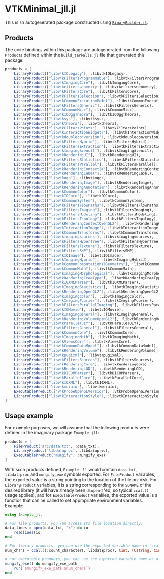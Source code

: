 # VTKMinimal_jll.jl

This is an autogenerated package constructed using [`BinaryBuilder.jl`](https://github.com/JuliaPackaging/BinaryBuilder.jl).

## Products

The code bindings within this package are autogenerated from the following `Products` defined within the `build_tarballs.jl` file that generated this package:

```julia
products = [
    LibraryProduct(["libvtkIOLegacy"], :libvtkIOLegacy),
    LibraryProduct(["libvtkFiltersProgrammable"], :libvtkFiltersProgrammable),
    LibraryProduct(["libvtkImagingCore"], :libvtkImagingCore),
    LibraryProduct(["libvtkFiltersGeometry"], :libvtkFiltersGeometry),
    LibraryProduct(["libvtkFiltersCore"], :libvtkFiltersCore),
    LibraryProduct(["libvtkFiltersSelection"], :libvtkFiltersSelection),
    LibraryProduct(["libvtkCommonExecutionModel"], :libvtkCommonExecutionModel),
    LibraryProduct(["libvtkFiltersGeneric"], :libvtkFiltersGeneric),
    LibraryProduct(["libvtkCommonMisc"], :libvtkCommonMisc),
    LibraryProduct(["libvtkIOOggTheora"], :libvtkIOOggTheora),
    LibraryProduct(["libvtksys"], :libvtksys),
    LibraryProduct(["libvtktheora"], :libvtktheora),
    LibraryProduct(["libvtkFiltersPoints"], :libvtkFiltersPoints),
    LibraryProduct(["libvtkInteractionWidgets"], :libvtkInteractionWidgets),
    LibraryProduct(["libvtkdoubleconversion"], :libvtkdoubleconversion),
    LibraryProduct(["libvtkFiltersHybrid"], :libvtkFiltersHybrid),
    LibraryProduct(["libvtkFiltersExtraction"], :libvtkFiltersExtraction),
    LibraryProduct(["libvtkImagingStencil"], :libvtkImagingStencil),
    LibraryProduct(["libvtkRenderingUI"], :libvtkRenderingUI),
    LibraryProduct(["libvtkFiltersStatistics"], :libvtkFiltersStatistics),
    LibraryProduct(["libvtkFiltersParallel"], :libvtkFiltersParallel),
    LibraryProduct(["libvtkRenderingContext2D"], :libvtkRenderingContext2D),
    LibraryProduct(["libvtkRenderingLabel"], :libvtkRenderingLabel),
    LibraryProduct(["libvtkogg"], :libvtkogg),
    LibraryProduct(["libvtkRenderingImage"], :libvtkRenderingImage),
    LibraryProduct(["libvtkRenderingAnnotation"], :libvtkRenderingAnnotation),
    LibraryProduct(["libvtkCommonColor"], :libvtkCommonColor),
    LibraryProduct(["libvtkIOCore"], :libvtkIOCore),
    LibraryProduct(["libvtkCommonSystem"], :libvtkCommonSystem),
    LibraryProduct(["libvtkFiltersFlowPaths"], :libvtkFiltersFlowPaths),
    LibraryProduct(["libvtkFiltersImaging"], :libvtkFiltersImaging),
    LibraryProduct(["libvtkFiltersModeling"], :libvtkFiltersModeling),
    LibraryProduct(["libvtkFiltersTopology"], :libvtkFiltersTopology),
    LibraryProduct(["libvtkRenderingContextOpenGL2"], :libvtkRenderingContextOpenGL2),
    LibraryProduct(["libvtkInteractionImage"], :libvtkInteractionImage),
    LibraryProduct(["libvtkCommonTransforms"], :libvtkCommonTransforms),
    LibraryProduct(["libvtkImagingSources"], :libvtkImagingSources),
    LibraryProduct(["libvtkFiltersHyperTree"], :libvtkFiltersHyperTree),
    LibraryProduct(["libvtkFiltersTexture"], :libvtkFiltersTexture),
    LibraryProduct(["libvtkFiltersSMP"], :libvtkFiltersSMP),
    LibraryProduct(["libvtkIOImage"], :libvtkIOImage),
    LibraryProduct(["libvtkImagingHybrid"], :libvtkImagingHybrid),
    LibraryProduct(["libvtkCommonComputationalGeometry"], :libvtkCommonComputationalGeometry),
    LibraryProduct(["libvtkCommonMath"], :libvtkCommonMath),
    LibraryProduct(["libvtkImagingMorphological"], :libvtkImagingMorphological),
    LibraryProduct(["libvtkRenderingFreeType"], :libvtkRenderingFreeType),
    LibraryProduct(["libvtkIOXMLParser"], :libvtkIOXMLParser),
    LibraryProduct(["libvtkImagingStatistics"], :libvtkImagingStatistics),
    LibraryProduct(["libvtkRenderingOpenGL2"], :libvtkRenderingOpenGL2),
    LibraryProduct(["libvtkImagingColor"], :libvtkImagingColor),
    LibraryProduct(["libvtkImagingFourier"], :libvtkImagingFourier),
    LibraryProduct(["libvtkFiltersParallelImaging"], :libvtkFiltersParallelImaging),
    LibraryProduct(["libvtkIOMovie"], :libvtkIOMovie),
    LibraryProduct(["libvtkImagingGeneral"], :libvtkImagingGeneral),
    LibraryProduct(["libvtkRenderingVolumeOpenGL2"], :libvtkRenderingVolumeOpenGL2),
    LibraryProduct(["libvtkParallelDIY"], :libvtkParallelDIY),
    LibraryProduct(["libvtkFiltersGeneral"], :libvtkFiltersGeneral),
    LibraryProduct(["libvtkCommonCore"], :libvtkCommonCore),
    LibraryProduct(["libvtkImagingMath"], :libvtkImagingMath),
    LibraryProduct(["libvtkViewsCore"], :libvtkViewsCore),
    LibraryProduct(["libvtkCommonDataModel"], :libvtkCommonDataModel),
    LibraryProduct(["libvtkRenderingVolume"], :libvtkRenderingVolume),
    LibraryProduct(["libvtkpugixml"], :libvtkpugixml),
    LibraryProduct(["libvtkFiltersSources"], :libvtkFiltersSources),
    LibraryProduct(["libvtkRenderingCore"], :libvtkRenderingCore),
    LibraryProduct(["libvtkRenderingLOD"], :libvtkRenderingLOD),
    LibraryProduct(["libvtkDICOMParser"], :libvtkDICOMParser),
    LibraryProduct(["libvtkParallelCore"], :libvtkParallelCore),
    LibraryProduct(["libvtkIOXML"], :libvtkIOXML),
    LibraryProduct(["libvtkmetaio"], :libvtkmetaio),
    ExecutableProduct(["vtkProbeOpenGLVersion"], :vtkProbeOpenGLVersion),
    LibraryProduct(["libvtkInteractionStyle"], :libvtkInteractionStyle)
]
```

## Usage example

For example purposes, we will assume that the following products were defined in the imaginary package `Example_jll`:

```julia
products = [
    FileProduct("src/data.txt", :data_txt),
    LibraryProduct("libdataproc", :libdataproc),
    ExecutableProduct("mungify", :mungify_exe)
]
```

With such products defined, `Example_jll` would contain `data_txt`, `libdataproc` and `mungify_exe` symbols exported. For `FileProduct` variables, the exported value is a string pointing to the location of the file on-disk.  For `LibraryProduct` variables, it is a string corresponding to the `SONAME` of the desired library (it will have already been `dlopen()`'ed, so typical `ccall()` usage applies), and for `ExecutableProduct` variables, the exported value is a function that can be called to set appropriate environment variables.  Example:

```julia
using Example_jll

# For file products, you can access its file location directly:
data_lines = open(data_txt, "r") do io
    readlines(io)
end

# For library products, you can use the exported variable name in `ccall()` invocations directly
num_chars = ccall((:count_characters, libdataproc), Cint, (Cstring, Cint), data_lines[1], length(data_lines[1]))

# For executable products, you can use the exported variable name as a function that you can call
mungify_exe() do mungify_exe_path
    run(`$mungify_exe_path $num_chars`)
end
```
